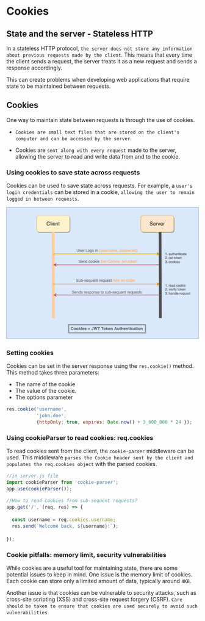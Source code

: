 # Cookies 

## State and the server - Stateless HTTP
In a stateless HTTP protocol, `the server does not store any information about previous requests made by the client`. This means that every time the client sends a request, the server treats it as a new request and sends a response accordingly. 

This can create problems when developing web applications that require state to be maintained between requests.

## Cookies
One way to maintain state between requests is through the use of cookies. 
- `Cookies are small text files that are stored on the client's computer and can be accessed by the server`. 

- Cookies are `sent along with every request` made to the server, allowing the server to read and write data from and to the cookie.

### Using cookies to save state across requests
Cookies can be used to save state across requests. For example, a `user's login credentials` can be stored in a cookie, `allowing the user to remain logged in between requests`.

![Cookie Diagram](./_images/cookies.png)

### Setting cookies
Cookies can be set in the server response using the `res.cookie()` method. This method takes three parameters: 
- The name of the cookie
- The value of the cookie.
- The options parameter

```javascript
res.cookie('username', 
           'john.doe', 
           {httpOnly: true, expires: Date.now() + 3_600_000 * 24 });
```

### Using cookieParser to read cookies: req.cookies
To read cookies sent from the client, the `cookie-parser` middleware can be used. This middleware `parses the Cookie header sent by the client and populates the req.cookies object` with the parsed cookies.

```javascript
//in server.js file
import cookieParser from 'cookie-parser';
app.use(cookieParser());
```


```javascript
//How to read cookies from sub-sequent requests?
app.get('/', (req, res) => {
  
  const username = req.cookies.username;
  res.send(`Welcome back, ${username}!`);

});
```


### Cookie pitfalls: memory limit, security vulnerabilities
While cookies are a useful tool for maintaining state, there are some potential issues to keep in mind. One issue is the memory limit of cookies. Each cookie can store only a limited amount of data, typically around `4KB`. 

Another issue is that cookies can be vulnerable to security attacks, such as cross-site scripting (XSS) and cross-site request forgery (CSRF). `Care should be taken to ensure that cookies are used securely to avoid such vulnerabilities`. 

